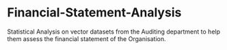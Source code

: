 # Financial-Statement-Analysis

Statistical Analysis on vector datasets from the Auditing department to help them assess the financial statement of the Organisation.
